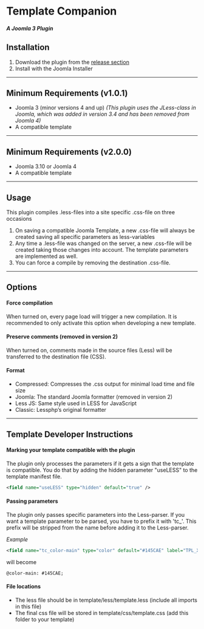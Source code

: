# Template Companion
##### A Joomla 3 Plugin

## Installation
1. Download the plugin from the [release section](https://github.com/Gileba/plg_system_templatecompanion/releases)
2. Install with the Joomla Installer

---

## Minimum Requirements (v1.0.1)
+ Joomla 3 (minor versions 4 and up) _(This plugin uses the JLess-class in Joomla, which was added in version 3.4 and has been removed from Joomla 4)_
+ A compatible template

---

## Minimum Requirements (v2.0.0)
+ Joomla 3.10 or Joomla 4
+ A compatible template

---

## Usage
This plugin compiles .less-files into a site specific .css-file on three occasions
1. On saving a compatible Joomla Template, a new .css-file will always be created saving all specific parameters as less-variables
2. Any time a .less-file was changed on the server, a new .css-file will be created taking those changes into account. The template parameters are implemented as well.
3. You can force a compile by removing the destination .css-file.

---

## Options
#### Force compilation
When turned on, every page load will trigger a new compilation. It is recommended to only activate this option when developing a new template.
#### Preserve comments (removed in version 2)
When turned on, comments made in the source files (Less) will be transferred to the destination file (CSS).
#### Format
  + Compressed: Compresses the .css output for minimal load time and file size
  + Joomla: The standard Joomla formatter (removed in version 2)
  + Less JS: Same style used in LESS for JavaScript
  + Classic: Lessphp’s original formatter

---

## Template Developer Instructions
#### Marking your template compatible with the plugin
The plugin only processes the parameters if it gets a sign that the template is compatible. You do that by adding the hidden parameter "useLESS" to the template manifest file.

```XML
<field name="useLESS" type="hidden" default="true" />
```

#### Passing parameters
The plugin only passes specific parameters into the Less-parser. If you want a template parameter to be parsed, you have to prefix it with 'tc\_'. This prefix will be stripped from the name before adding it to the Less-parser.

_Example_
```XML
<field name="tc_color-main" type="color" default="#145CAE" label="TPL_XYZ_COLOR_MAIN" description="TPL_XYZ_COLOR_MAIN_DESC" />
```
will become
```LESS
@color-main: #145CAE;
```

#### File locations
* The less file should be in template/less/template.less (include all imports in this file)
* The final css file will be stored in template/css/template.css (add this folder to your template)
